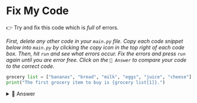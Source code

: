 # Fix My Code

👉 Try and fix this code which is *full* of errors.

*First, delete any other code in your `main.py` file. Copy each code snippet below into `main.py` by clicking the copy icon in the top right of each code box. Then, hit `run` and see what errors occur. Fix the errors and press `run` again until you are error free. Click on the `👀 Answer` to compare your code to the correct code.*

```python
grocery list = ["bananas", "bread", "milk", "eggs", "juice", "cheese"]
print("The first grocery item to buy is {grocery list[1]}.")
```


<details> <summary> 👀 Answer </summary>

```python
grocery_list = ["bananas", "bread", "milk", "eggs", "juice", "cheese"]
print(f"The first grocery item to buy is {grocery_list[0]}.")
```
- Your variable cannot have spaces.
- Don't forget your f-string.
- Remember to start at 0 with the first item on your list.



</details>